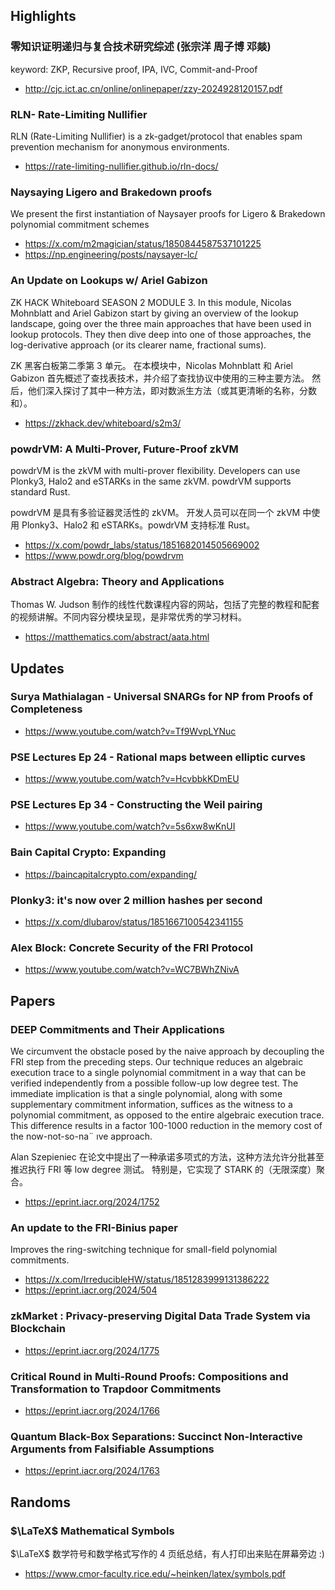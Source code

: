 ## Highlights
### 零知识证明递归与复合技术研究综述 (张宗洋 周子博 邓燚)
keyword: ZKP, Recursive proof, IPA, IVC, Commit-and-Proof 
- <http://cjc.ict.ac.cn/online/onlinepaper/zzy-2024928120157.pdf>
### RLN- Rate-Limiting Nullifier
RLN (Rate-Limiting Nullifier) is a zk-gadget/protocol that enables spam prevention mechanism for anonymous environments.
- <https://rate-limiting-nullifier.github.io/rln-docs/>
### Naysaying Ligero and Brakedown proofs
We present the first instantiation of Naysayer proofs for Ligero & Brakedown polynomial commitment schemes
- <https://x.com/m2magician/status/1850844587537101225>
- <https://np.engineering/posts/naysayer-lc/>
### An Update on Lookups w/ Ariel Gabizon
ZK HACK Whiteboard SEASON 2 MODULE 3. In this module, Nicolas Mohnblatt and Ariel Gabizon start by giving an overview of the lookup landscape, going over the three main approaches that have been used in lookup protocols. They then dive deep into one of those approaches, the log-derivative approach (or its clearer name, fractional sums).

ZK 黑客白板第二季第 3 单元。 在本模块中，Nicolas Mohnblatt 和 Ariel Gabizon 首先概述了查找表技术，并介绍了查找协议中使用的三种主要方法。 然后，他们深入探讨了其中一种方法，即对数派生方法（或其更清晰的名称，分数和）。
- <https://zkhack.dev/whiteboard/s2m3/>
### powdrVM: A Multi-Prover, Future-Proof zkVM 
powdrVM is the zkVM with multi-prover flexibility. Developers can use Plonky3, Halo2 and eSTARKs in the same zkVM. powdrVM supports standard Rust.

powdrVM 是具有多验证器灵活性的 zkVM。 开发人员可以在同一个 zkVM 中使用 Plonky3、Halo2 和 eSTARKs。powdrVM 支持标准 Rust。
- <https://x.com/powdr_labs/status/1851682014505669002>
- <https://www.powdr.org/blog/powdrvm>
### Abstract Algebra: Theory and Applications
Thomas W. Judson 制作的线性代数课程内容的网站，包括了完整的教程和配套的视频讲解。不同内容分模块呈现，是非常优秀的学习材料。

- <https://matthematics.com/abstract/aata.html>
## Updates
### Surya Mathialagan - Universal SNARGs for NP from Proofs of Completeness
- <https://www.youtube.com/watch?v=Tf9WvpLYNuc>
### PSE Lectures Ep 24 - Rational maps between elliptic curves
- <https://www.youtube.com/watch?v=HcvbbkKDmEU>
### PSE Lectures Ep 34 - Constructing the Weil pairing
- <https://www.youtube.com/watch?v=5s6xw8wKnUI>
### Bain Capital Crypto: Expanding 
- <https://baincapitalcrypto.com/expanding/>
### Plonky3: it's now over 2 million hashes per second
- <https://x.com/dlubarov/status/1851667100542341155>
### Alex Block: Concrete Security of the FRI Protocol
- <https://www.youtube.com/watch?v=WC7BWhZNivA>

## Papers
### DEEP Commitments and Their Applications
We circumvent the obstacle posed by the naive approach by decoupling the FRI step from the preceding steps. Our technique reduces an algebraic execution trace to a single polynomial commitment in a way that can be verified independently from a possible follow-up low degree test. The immediate implication is that a single polynomial, along with some supplementary commitment information, suffices as the witness to a polynomial commitment, as opposed to the entire algebraic execution trace. This difference results in a factor 100-1000 reduction in the memory cost of the now-not-so-na¨ ıve approach.

Alan Szepieniec 在论文中提出了一种承诺多项式的方法，这种方法允许分批甚至推迟执行 FRI 等 low degree 测试。 特别是，它实现了 STARK 的（无限深度）聚合。
- <https://eprint.iacr.org/2024/1752>
### An update to the FRI-Binius paper 
Improves the ring-switching technique for small-field polynomial commitments.
- <https://x.com/IrreducibleHW/status/1851283999131386222>
- <https://eprint.iacr.org/2024/504>
### zkMarket : Privacy-preserving Digital Data Trade System via Blockchain
- <https://eprint.iacr.org/2024/1775>
### Critical Round in Multi-Round Proofs: Compositions and Transformation to Trapdoor Commitments
- <https://eprint.iacr.org/2024/1766>
### Quantum Black-Box Separations: Succinct Non-Interactive Arguments from Falsifiable Assumptions
- <https://eprint.iacr.org/2024/1763>

## Randoms
### $\LaTeX$ Mathematical Symbols
$\LaTeX$ 数学符号和数学格式写作的 4 页纸总结，有人打印出来贴在屏幕旁边 :)
- <https://www.cmor-faculty.rice.edu/~heinken/latex/symbols.pdf>
